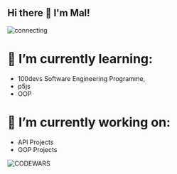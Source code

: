 ## Hi there 👋 I'm Mal!

![connecting](https://media0.giphy.com/media/v1.Y2lkPTc5MGI3NjExa2I1c2VsODN6YWxlaGNxZG90cG0wOGh2ZThtMTNtbXlhN3F1aDNvcSZlcD12MV9pbnRlcm5hbF9naWZfYnlfaWQmY3Q9Zw/2A0HbfqpmoEZ68I0wL/giphy.gif)

# 🌱 I’m currently learning:
- 100devs Software Engineering Programme,
- p5js
- OOP

# 📌 I’m currently working on:
- API Projects
- OOP Projects

<!--
**malvinajk/malvinajk** is a ✨ _special_ ✨ repository because its `README.md` (this file) appears on your GitHub profile.

Here are some ideas to get you started:



- 💬 Ask me about ...
- 📫 How to reach me: ...
- 😄 Pronouns: ...
- ⚡ Fun fact: ...
-->

![CODEWARS](https://www.codewars.com/users/neomaltric/badges/large?theme=light)
